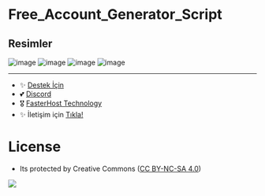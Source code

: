 # Free_Account_Generator_Script

## Resimler

![image](https://user-images.githubusercontent.com/63351166/220707970-4302a98b-dd15-4800-9eeb-1119d85d3a84.png)
![image](https://user-images.githubusercontent.com/63351166/220708005-25907deb-dcb1-43f2-8783-1d09a3363999.png)
![image](https://user-images.githubusercontent.com/63351166/220708193-32473fed-06f8-4536-acf3-477d9d8d99d3.png)
![image](https://user-images.githubusercontent.com/63351166/220708250-5606a746-c84c-4467-b5bf-f8c42f430fd1.png)


---
- ✨ [Destek İçin](https://fastuptime.com) <br>
- 💕 [Discord](https://fastuptime.com/discord)<br>
- 🎖️ [FasterHost Technology](https://fasterhost.tech/)<br>
- ✨ İletişim için [Tıkla!](mailto:fastuptime@gmail.com)<br>

# License
- Its protected by Creative Commons ([CC BY-NC-SA 4.0](https://creativecommons.org/licenses/by-nc-sa/4.0/))

<a href="https://creativecommons.org/licenses/by-nc-sa/4.0/" title="BYNCSA40"><img src="https://licensebuttons.net/l/by-nc-sa/4.0/88x31.png"></a>
